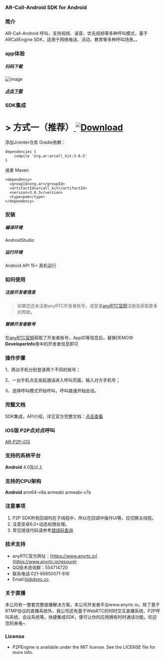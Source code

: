
### AR-Call-Android SDK for Android
### 简介
AR-Call-Android 呼叫，支持视频、语音、优先视频等多种呼叫模式，基于ARCallEngine SDK，适用于网络电话、活动、教育等多种呼叫场景。。


### app体验

##### 扫码下载
![image](https://www.pgyer.com/app/qrcode/3blO)
##### [点击下载](https://www.pgyer.com/3blO)


### SDK集成
# > 方式一（推荐）[ ![Download](https://api.bintray.com/packages/dyncanyrtc/ar_dev/call/images/download.svg) ](https://bintray.com/dyncanyrtc/ar_dev/call/_latestVersion)


添加Jcenter仓库 Gradle依赖：

```
dependencies {
    compile 'org.ar:arcall_kit:3.0.3'
}
```

或者 Maven
```
<dependency>
  <groupId>org.ar</groupId>
  <artifactId>arcall_kit</artifactId>
  <version>3.0.3</version>
  <type>pom</type>
</dependency>
```

### 安装

##### 编译环境

AndroidStudio

##### 运行环境

Android API 15+
真机运行

### 如何使用

##### 注册开发者信息

>如果您还未注册anyRTC开发者账号，请登录[anyRTC官网](http://www.anyrtc.io)注册及获取更多的帮助。

##### 替换开发者账号
在[anyRTC官网](http://www.anyrtc.io)获取了开发者账号，AppID等信息后，替换DEMO中
**DeveloperInfo**类中的开发者信息即可

### 操作步骤

1、两台手机分别登录两个不同的账号；

2、一台手机点击发起通话进入呼叫页面，输入对方手机号；

3、选择呼叫模式开始呼叫，呼叫接通开始会话。

### 完整文档
SDK集成，API介绍，详见官方完整文档：[点击查看](https://docs.anyrtc.io/v1/P2P/android.html)

### iOS版 P2P点对点呼叫

[AR-P2P-iOS](https://github.com/AnyRTC/anyRTC-P2P-iOS)


### 支持的系统平台
**Android** 4.0及以上

### 支持的CPU架构
**Android** arm64-v8a  armeabi armeabi-v7a


### 注意事项
1. P2P SDK所有回调均在子线程中，所以在回调中操作UI等，应切换主线程。
2. 注意安卓6.0+动态权限处理。
3. 常见错误代码请参考[错误码查询](https://www.anyrtc.io/resoure)

### 技术支持
- anyRTC官方网址：[https://www.anyrtc.io](https://www.anyrtc.io/resoure)
- QQ技术咨询群：554714720
- 联系电话:021-65650071-816
- Email:hi@dync.cc

### 关于直播

本公司有一整套完整直播解决方案。本公司开发者平台www.anyrtc.io。除了基于RTMP协议的直播系统外，我公司还有基于WebRTC的时时交互直播系统、P2P呼叫系统、会议系统等。快捷集成SDK，便可让你的应用拥有时时通话功能。欢迎您的来电~

### License

- P2PEngine is available under the MIT license. See the LICENSE file for more info.





   



 
